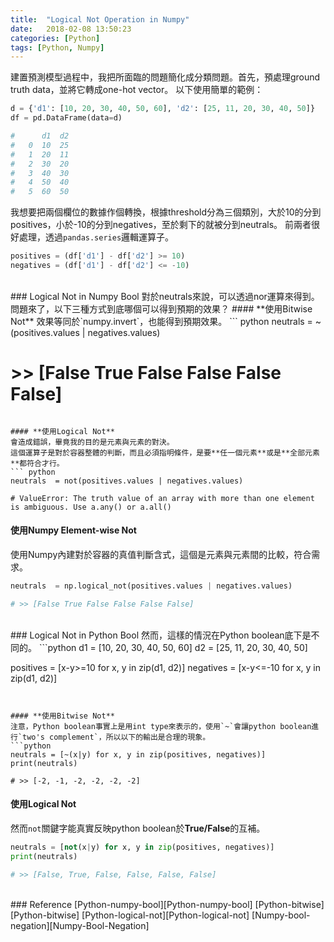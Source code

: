 ```yaml
---
title:  "Logical Not Operation in Numpy"
date:   2018-02-08 13:50:23
categories: [Python]
tags: [Python, Numpy]
---
```


建置預測模型過程中，我把所面臨的問題簡化成分類問題。首先，預處理ground truth data，並將它轉成one-hot vector。
以下使用簡單的範例：

``` python
d = {'d1': [10, 20, 30, 40, 50, 60], 'd2': [25, 11, 20, 30, 40, 50]}
df = pd.DataFrame(data=d)

#	   d1  d2
#	0  10  25
#	1  20  11
#	2  30  20
#	3  40  30
#	4  50  40
#	5  60  50
```

我想要把兩個欄位的數據作個轉換，根據threshold分為三個類別，大於10的分到positives，小於-10的分到negatives，至於剩下的就被分到neutrals。 前兩者很好處理，透過`pandas.series`邏輯運算子。

``` python
positives = (df['d1'] - df['d2'] >= 10)
negatives = (df['d1'] - df['d2'] <= -10)
```


<br>
### Logical Not in Numpy Bool
對於neutrals來說，可以透過nor運算來得到。問題來了，以下三種方式到底哪個可以得到預期的效果？
#### **使用Bitwise Not**
效果等同於`numpy.invert`，也能得到預期效果。
``` python
neutrals  = ~(positives.values | negatives.values)

# >> [False True False False False False]
```

#### **使用Logical Not**
會造成錯誤，畢竟我的目的是元素與元素的對決。
這個運算子是對於容器整體的判斷，而且必須指明條件，是要**任一個元素**或是**全部元素**都符合才行。
``` python
neutrals  = not(positives.values | negatives.values)

# ValueError: The truth value of an array with more than one element is ambiguous. Use a.any() or a.all()
```

#### **使用Numpy Element-wise Not**
使用Numpy內建對於容器的真值判斷含式，這個是元素與元素間的比較，符合需求。
``` python
neutrals  = np.logical_not(positives.values | negatives.values)

# >> [False True False False False False]
```

<br>
### Logical Not in Python Bool
然而，這樣的情況在Python boolean底下是不同的。
```python
d1 = [10, 20, 30, 40, 50, 60]
d2 = [25, 11, 20, 30, 40, 50]

positives = [x-y>=10 for x, y in zip(d1, d2)]
negatives = [x-y<=-10 for x, y in zip(d1, d2)]
```


#### **使用Bitwise Not**
注意，Python boolean事實上是用int type來表示的，使用`~`會讓python boolean進行`two's complement`，所以以下的輸出是合理的現象。
```python
neutrals = [~(x|y) for x, y in zip(positives, negatives)]
print(neutrals)

# >> [-2, -1, -2, -2, -2, -2]
```

#### **使用Logical Not**
然而`not`關鍵字能真實反映python boolean於**True/False**的互補。
```python
neutrals = [not(x|y) for x, y in zip(positives, negatives)]
print(neutrals)

# >> [False, True, False, False, False, False]
```

<br>
### Reference
[Python-numpy-bool][Python-numpy-bool]  
[Python-bitwise][Python-bitwise]  
[Python-logical-not][Python-logical-not]  
[Numpy-bool-negation][Numpy-Bool-Negation]  

[Python-numpy-bool]: http://joergdietrich.github.io/python-numpy-bool-types.html
[Python-bitwise]:   https://stackoverflow.com/questions/791328/how-does-the-bitwise-complement-operator-tilde-work
[Python-logical-not]: https://stackoverflow.com/questions/21415661/logic-operator-for-boolean-indexing-in-pandas/21415990
[Numpy-Bool-Negation]: https://stackoverflow.com/questions/13600988/python-tilde-unary-operator-as-negation-numpy-bool-array